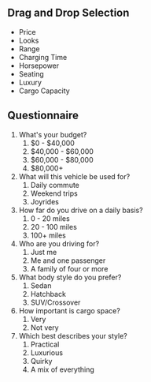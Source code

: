 ## Drag and Drop Selection

- Price
- Looks
- Range
- Charging Time
- Horsepower
- Seating
- Luxury
- Cargo Capacity

## Questionnaire

1. What's your budget?
   1. $0 - $40,000
   2. $40,000 - $60,000
   3. $60,000 - $80,000
   4. $80,000+
2. What will this vehicle be used for?
   1. Daily commute
   2. Weekend trips
   3. Joyrides
3. How far do you drive on a daily basis?
   1. 0 - 20 miles
   2. 20 - 100 miles
   3. 100+ miles
4. Who are you driving for?
   1.  Just me
   2.  Me and one passenger
   3.  A family of four or more
5. What body style do you prefer?
   1.  Sedan
   2.  Hatchback
   3.  SUV/Crossover
6. How important is cargo space?
   1.  Very
   2.  Not very
7.  Which best describes your style?
    1.  Practical
    2.  Luxurious
    3.  Quirky
    4.  A mix of everything
